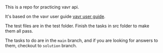 This is a repo for practicing vavr api.

It's based on the vavr user guide [vavr user guide](https://docs.vavr.io/).

The test files are in the test folder. Finish the tasks in src folder to make them all pass.

The tasks to do are in the `main` branch, and if you are looking for answers to them, checkout to `solution` branch.
